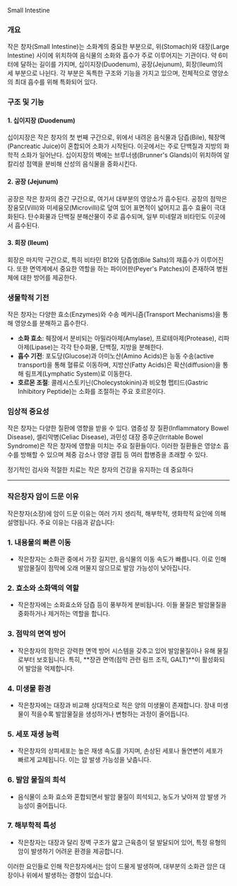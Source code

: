 Small Intestine

### 개요
작은 창자(Small Intestine)는 소화계의 중요한 부분으로, 위(Stomach)와 대장(Large Intestine) 사이에 위치하여 음식물의 소화와 흡수가 주로 이루어지는 기관이다. 약 6미터에 달하는 길이를 가지며, 십이지장(Duodenum), 공장(Jejunum), 회장(Ileum)의 세 부분으로 나뉜다. 각 부분은 독특한 구조와 기능을 가지고 있으며, 전체적으로 영양소의 최대 흡수를 위해 특화되어 있다.

### 구조 및 기능

#### 1. 십이지장 (Duodenum)
십이지장은 작은 창자의 첫 번째 구간으로, 위에서 내려온 음식물과 담즙(Bile), 췌장액(Pancreatic Juice)이 혼합되어 소화가 시작된다. 이곳에서는 주로 단백질과 지방의 화학적 소화가 일어난다. 십이지장의 벽에는 브루너샘(Brunner's Glands)이 위치하여 알칼리성 점액을 분비해 산성의 음식물을 중화시킨다.

#### 2. 공장 (Jejunum)
공장은 작은 창자의 중간 구간으로, 여기서 대부분의 영양소가 흡수된다. 공장의 점막은 장융모(Villi)와 미세융모(Microvilli)로 덮여 있어 표면적이 넓어지고 흡수 효율이 극대화된다. 탄수화물과 단백질 분해산물이 주로 흡수되며, 일부 미네랄과 비타민도 이곳에서 흡수된다.

#### 3. 회장 (Ileum)
회장은 마지막 구간으로, 특히 비타민 B12와 담즙염(Bile Salts)의 재흡수가 이루어진다. 또한 면역계에서 중요한 역할을 하는 파이어판(Peyer's Patches)이 존재하여 병원체에 대한 방어를 제공한다.

### 생물학적 기전

작은 창자는 다양한 효소(Enzymes)와 수송 메커니즘(Transport Mechanisms)을 통해 영양소를 분해하고 흡수한다.

- **소화 효소**: 췌장에서 분비되는 아밀라아제(Amylase), 프로테아제(Protease), 리파아제(Lipase)는 각각 탄수화물, 단백질, 지방을 분해한다.
- **흡수 기전**: 포도당(Glucose)과 아미노산(Amino Acids)은 능동 수송(active transport)을 통해 혈류로 이동하며, 지방산(Fatty Acids)은 확산(diffusion)을 통해 림프계(Lymphatic System)로 이동한다.
- **호르몬 조절**: 콜레시스토키닌(Cholecystokinin)과 비오형 펩티드(Gastric Inhibitory Peptide)는 소화를 조절하는 주요 호르몬이다.

### 임상적 중요성
작은 창자는 다양한 질환에 영향을 받을 수 있다. 염증성 장 질환(Inflammatory Bowel Disease), 셀리악병(Celiac Disease), 과민성 대장 증후군(Irritable Bowel Syndrome)은 작은 창자에 영향을 미치는 주요 질환들이다. 이러한 질환들은 영양소 흡수를 방해할 수 있으며 체중 감소나 영양 결핍 등 여러 합병증을 초래할 수 있다.

정기적인 검사와 적절한 치료는 작은 창자의 건강을 유지하는 데 중요하다




---
### 작은창자 암이 드문 이유

작은창자(소장)에 암이 드문 이유는 여러 가지 생리적, 해부학적, 생화학적 요인에 의해 설명됩니다. 주요 이유는 다음과 같습니다:

### 1. **내용물의 빠른 이동**

- 작은창자는 소화관 중에서 가장 길지만, 음식물의 이동 속도가 빠릅니다. 이로 인해 발암물질이 점막에 오래 머물지 않으므로 발암 가능성이 낮아집니다.

### 2. **효소와 소화액의 역할**

- 작은창자에는 소화효소와 담즙 등이 풍부하게 분비됩니다. 이들 물질은 발암물질을 중화하거나 제거하는 역할을 합니다.

### 3. **점막의 면역 방어**

- 작은창자의 점막은 강력한 면역 방어 시스템을 갖추고 있어 발암물질이나 유해 물질로부터 보호됩니다. 특히, **장관 면역(점막 관련 림프 조직, GALT)**이 활성화되어 발암을 억제합니다.

### 4. **미생물 환경**

- 작은창자에는 대장과 비교해 상대적으로 적은 양의 미생물이 존재합니다. 장내 미생물이 적을수록 발암물질을 생성하거나 변형하는 과정이 줄어듭니다.

### 5. **세포 재생 능력**

- 작은창자의 상피세포는 높은 재생 속도를 가지며, 손상된 세포나 돌연변이 세포가 빠르게 교체됩니다. 이는 암 발생 가능성을 낮춥니다.

### 6. **발암 물질의 희석**

- 음식물이 소화 효소와 혼합되면서 발암 물질이 희석되고, 농도가 낮아져 암 발생 가능성이 줄어듭니다.

### 7. **해부학적 특성**

- 작은창자는 대장과 달리 장벽 구조가 얇고 근육층이 덜 발달되어 있어, 특정 유형의 암이 발생하기 어려운 환경을 제공합니다.

이러한 요인들로 인해 작은창자에서는 암이 드물게 발생하며, 대부분의 소화관 암은 대장이나 위에서 발생하는 경향이 있습니다.